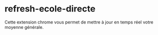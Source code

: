 # refresh-ecole-directe
Cette extension chrome vous permet de mettre à jour en temps réel votre moyenne générale.
